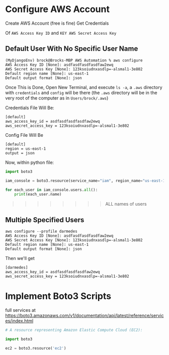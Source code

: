 # Configure AWS Account

Create AWS Account (free is fine)
Get Credentials

Of `AWS Access Key ID` and `KEY AWS Secret Access Key`

## Default User With No Specific User Name

```
(MyDjangoEnv) brock@Brocks-MBP AWS Automation % aws configure
AWS Access Key ID [None]: asdfasdfasdfasdfaw2ewq
AWS Secret Access Key [None]: 123ksoiudnxasdlp=-alsmal1-3e802
Default region name [None]: us-east-1
Default output format [None]: json
```
Once This is Done, Open New Terminal, and execute `ls -a`, a `.aws` directory with `credentials` and `config` will be there (the `.aws` directory will be in the very root of the computer as in `Users/brock/.aws`)

Credentials File Will Be:
```
[default]
aws_access_key_id = asdfasdfasdfasdfaw2ewq
aws_secret_access_key = 123ksoiudnxasdlp=-alsmal1-3e802
```

Config File Will Be
```
[default]
region = us-east-1
output = json
```

Now, within python file:
```py
import boto3

iam_console = boto3.resource(service_name="iam", region_name="us-east-1")

for each_user in iam_console.users.all():
    print(each_user.name)
```
>>>>>>>> ALL names of users

## Multiple Specified Users
```
aws configure --profile darmedes
AWS Access Key ID [None]: asdfasdfasdfasdfaw2ewq
AWS Secret Access Key [None]: 123ksoiudnxasdlp=-alsmal1-3e802
Default region name [None]: us-east-1
Default output format [None]: json
```

Then we'll get
```
[darmedes]
aws_access_key_id = asdfasdfasdfasdfaw2ewq
aws_secret_access_key = 123ksoiudnxasdlp=-alsmal1-3e802
```

# Implement Boto3 Scripts

full services at https://boto3.amazonaws.com/v1/documentation/api/latest/reference/services/index.html

```py
# A resource representing Amazon Elastic Compute Cloud (EC2):

import boto3

ec2 = boto3.resource('ec2')
```